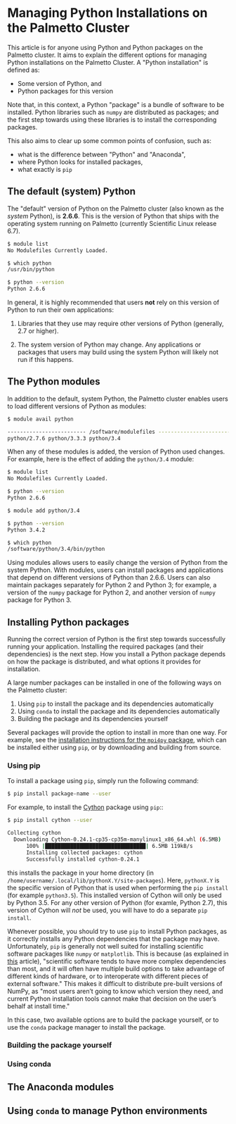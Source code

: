 # Managing Python Installations on the Palmetto Cluster

This article is for anyone using Python and Python packages
on the Palmetto cluster.
It aims to explain the different options
for managing Python installations
on the Palmetto Cluster.
A "Python installation" is defined as:

* Some version of Python, and
* Python packages for this version

Note that, in this context, a Python "package"
is a bundle of software to be installed.
Python libraries such as `numpy`
are distributed as packages;
and the first step towards using these libraries
is to install the corresponding packages.

This also aims to clear up some common points of confusion,
such as:

* what is the difference between "Python" and "Anaconda",
* where Python looks for installed packages,
* what exactly is `pip`

## The default (system) Python

The "default" version of Python on the Palmetto cluster
(also known as the *system* Python),
is **2.6.6**. This is the version of Python that
ships with the operating system running on Palmetto
(currently Scientific Linux release 6.7).

```bash
$ module list
No Modulefiles Currently Loaded.

$ which python
/usr/bin/python

$ python --version
Python 2.6.6
```

In general,
it is highly recommended that users
**not** rely on this version of Python to
run their own applications:

1. Libraries that they use may require other versions
of Python (generally, 2.7 or higher).

2. The system version of Python may change.
Any applications or packages that users
may build using the system Python
will likely not run if this happens.

## The Python modules

In addition to the default, system Python,
the Palmetto cluster enables users to
load different versions of Python as modules:

```bash
$ module avail python

------------------------- /software/modulefiles -------------------------
python/2.7.6 python/3.3.3 python/3.4
```

When any of these modules is added,
the version of Python used changes.
For example, here is the effect of adding
the `python/3.4` module:

```bash
$ module list
No Modulefiles Currently Loaded.

$ python --version
Python 2.6.6

$ module add python/3.4

$ python --version
Python 3.4.2

$ which python
/software/python/3.4/bin/python
```

Using modules
allows users to easily change the
version of Python from the system Python.
With modules,
users can install packages and applications
that depend on different versions of Python than 2.6.6.
Users can also maintain packages
separately for Python 2 and Python 3;
for example,
a version of the `numpy` package  for Python 2,
and another version of `numpy` package for Python 3.

## Installing Python packages

Running the correct version of Python is the first step
towards successfully running your application.
Installing the required packages (and their dependencies)
is the next step.
How you install a Python package depends
on how the package is distributed,
and what options it provides for installation.

A large number
packages can be installed in one of the following ways
on the Palmetto cluster:

1. Using `pip` to install the package and its dependencies automatically
3. Using `conda` to install the package and its dependencies automatically
2. Building the package and its dependencies yourself

Several packages will provide the option
to install in more than one way.
For example, see the [installation instructions
for the `mpi4py` package][mpi4py-install],
which can be installed either using `pip`,
or by downloading and building from source.

### Using pip

To install a package using `pip`,
simply run the following command:

```bash
$ pip install package-name --user
```

For example,
to install the [Cython](http://cython.org/) package using `pip`::

```bash
$ pip install cython --user

Collecting cython
  Downloading Cython-0.24.1-cp35-cp35m-manylinux1_x86_64.whl (6.5MB)
      100% |████████████████████████████████| 6.5MB 119kB/s
      Installing collected packages: cython
      Successfully installed cython-0.24.1
```

this installs the package in your home directory
(in `/home/username/.local/lib/pythonX.Y/site-packages`).
Here, `pythonX.Y` is the specific version of Python that is used
when performing the `pip install` (for example `python3.5`).
This installed version of Cython will only be used
by Python 3.5.
For any other version of Python (for examle, Python 2.7),
this version of Cython will *not* be used,
you will have to do a separate `pip install`.

Whenever possible, you should try to use `pip`
to install Python packages,
as it correctly installs any Python dependencies
that the package may have.
Unfortunately,
`pip` is generally not well suited for installing scientific software packages
like `numpy` or `matplotlib`.
This is because (as explained in [this][python-packaging-science] article),
"scientific software tends to have more complex dependencies than most,
and it will often have multiple build options to take advantage of different kinds of hardware,
or to interoperate with different pieces of external software."
This makes it difficult to distribute pre-built versions of NumPy,
as "most users aren’t going to know which version they need,
and current Python installation tools cannot make that decision on the
user’s behalf at install time."

In this case,
two available options are to
build the package yourself,
or to use the `conda` package manager to install the package.

### Building the package yourself

### Using conda

## The Anaconda modules

## Using `conda` to manage Python environments


[mpi4py-install]: https://mpi4py.scipy.org/docs/usrman/install.html
[python-packaging-science]: https://packaging.python.org/science/
